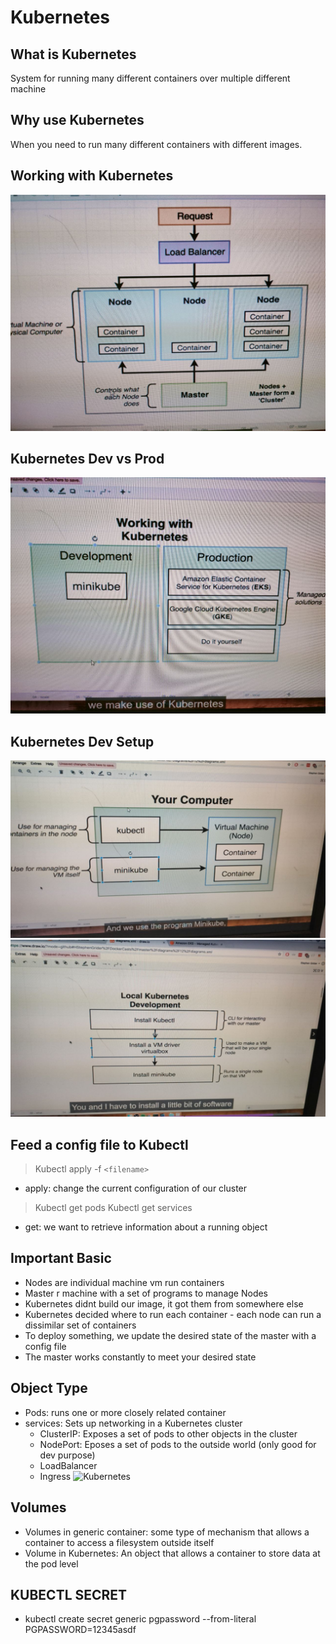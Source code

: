 # Kubernetes
## What is Kubernetes
System for running many different containers over multiple different machine
## Why use Kubernetes
When you need to run many different containers with different images.

## Working with Kubernetes
![Kubernetes visualization](attachments/Kubernetes%20Visualization.jpg)

## Kubernetes Dev vs Prod
![KUBERNETES Dev vs Prod](attachments/Kubernetes%20Dev%20vs%20prod.jpg)

## Kubernetes Dev Setup
![Kubernetes](attachments/kubernetes%20dev%20setup.jpg)
![Kubernetes](attachments/kubernetes%20dev%20setup%202.jpg)

## Feed a config file to Kubectl

> Kubectl apply -f `<filename>`

- apply: change the current configuration of our cluster

>Kubectl get pods
>Kubectl get services

- get: we want to retrieve information about a running object


## Important Basic
- Nodes are individual machine vm run containers
-  Master r machine with a set of programs to manage Nodes
-  Kubernetes didnt build our image, it got them from somewhere else
-  Kubernetes decided where to run each container - each node can run a dissimilar set of containers
-  To deploy something, we update the desired state of the master with a config file
-  The master works constantly to meet your desired state


## Object Type
- Pods: runs one or more closely related container
- services: Sets up networking in a Kubernetes cluster
  - ClusterIP: Exposes a set of pods to other objects in the cluster
  - NodePort: Eposes a set of pods to the outside world (only good for dev purpose)
  - LoadBalancer
  - Ingress
![Kubernetes](attachments/kubernetes%20ingress.jpg)

## Volumes
- Volumes in generic container: some type of mechanism that allows a container to access a filesystem outside itself
- Volume in Kubernetes: An object that allows a container to store data at the pod level

## KUBECTL SECRET
- kubectl create secret generic pgpassword --from-literal PGPASSWORD=12345asdf